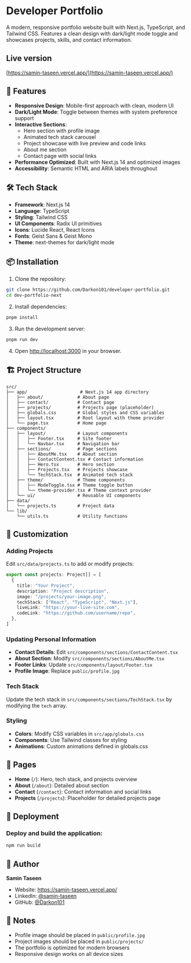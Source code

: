 # Developer Portfolio

A modern, responsive portfolio website built with Next.js, TypeScript, and Tailwind CSS. Features a clean design with dark/light mode toggle and showcases projects, skills, and contact information.

## Live version

[https://samin-taseen.vercel.app/](https://samin-taseen.vercel.app/)

## 🌟 Features

- **Responsive Design**: Mobile-first approach with clean, modern UI
- **Dark/Light Mode**: Toggle between themes with system preference support
- **Interactive Sections**:
  - Hero section with profile image
  - Animated tech stack carousel
  - Project showcase with live preview and code links
  - About me section
  - Contact page with social links
- **Performance Optimized**: Built with Next.js 14 and optimized images
- **Accessibility**: Semantic HTML and ARIA labels throughout

## 🛠️ Tech Stack

- **Framework**: Next.js 14
- **Language**: TypeScript
- **Styling**: Tailwind CSS
- **UI Components**: Radix UI primitives
- **Icons**: Lucide React, React Icons
- **Fonts**: Geist Sans & Geist Mono
- **Theme**: next-themes for dark/light mode

## 📦 Installation

1. Clone the repository:
```bash
git clone https://github.com/Darkon101/developer-portfolio.git
cd dev-portfolio-next
```

2. Install dependencies:
```bash
pnpm install
```

3. Run the development server:
```bash
pnpm run dev
```

4. Open [http://localhost:3000](http://localhost:3000) in your browser.

## 🏗️ Project Structure

```
src/
├── app/                    # Next.js 14 app directory
│   ├── about/             # About page
│   ├── contact/           # Contact page
│   ├── projects/          # Projects page (placeholder)
│   ├── globals.css        # Global styles and CSS variables
│   ├── layout.tsx         # Root layout with theme provider
│   └── page.tsx           # Home page
├── components/
│   ├── layout/            # Layout components
│   │   ├── Footer.tsx     # Site footer
│   │   └── Navbar.tsx     # Navigation bar
│   ├── sections/          # Page sections
│   │   ├── AboutMe.tsx    # About section
│   │   ├── ContactContent.tsx # Contact information
│   │   ├── Hero.tsx       # Hero section
│   │   ├── Projects.tsx   # Projects showcase
│   │   └── TechStack.tsx  # Animated tech stack
│   ├── theme/             # Theme components
│   │   ├── ModeToggle.tsx # Theme toggle button
│   │   └── theme-provider.tsx # Theme context provider
│   └── ui/                # Reusable UI components
├── data/
│   └── projects.ts        # Project data
└── lib/
    └── utils.ts           # Utility functions
```

## 🎨 Customization

### Adding Projects

Edit `src/data/projects.ts` to add or modify projects:

```typescript
export const projects: Project[] = [
  {
    title: "Your Project",
    description: "Project description",
    image: "/projects/your-image.png",
    techStack: ["React", "TypeScript", "Next.js"],
    liveLink: "https://your-live-site.com",
    codeLink: "https://github.com/username/repo",
  },
]
```

### Updating Personal Information

- **Contact Details**: Edit `src/components/sections/ContactContent.tsx`
- **About Section**: Modify `src/components/sections/AboutMe.tsx`
- **Footer Links**: Update `src/components/layout/Footer.tsx`
- **Profile Image**: Replace `public/profile.jpg`

### Tech Stack

Update the tech stack in `src/components/sections/TechStack.tsx` by modifying the `tech` array.

### Styling

- **Colors**: Modify CSS variables in `src/app/globals.css`
- **Components**: Use Tailwind classes for styling
- **Animations**: Custom animations defined in globals.css

## 📱 Pages

- **Home** (`/`): Hero, tech stack, and projects overview
- **About** (`/about`): Detailed about section
- **Contact** (`/contact`): Contact information and social links
- **Projects** (`/projects`): Placeholder for detailed projects page

## 🚀 Deployment

### Deploy and build the application:
```bash
npm run build
```

## 👤 Author

**Samin Taseen**
- Website: https://samin-taseen.vercel.app/
- LinkedIn: [@samin-taseen](https://linkedin.com/in/samin-taseen)
- GitHub: [@Darkon101](https://github.com/Darkon101)

## 📝 Notes

- Profile image should be placed in `public/profile.jpg`
- Project images should be placed in `public/projects/`
- The portfolio is optimized for modern browsers
- Responsive design works on all device sizes
